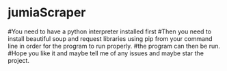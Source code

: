 # jumiaScraper
#You need to have a python interpreter installed first
#Then you need to install beautiful soup and request libraries using pip from your command line in order for the program to run properly.
#the program can then be run.
#Hope you like it and maybe tell me of any issues and maybe star the project. 
